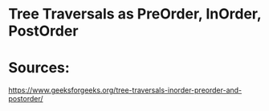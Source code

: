 # Tree Traversals as PreOrder, InOrder, PostOrder
# Sources:
https://www.geeksforgeeks.org/tree-traversals-inorder-preorder-and-postorder/
